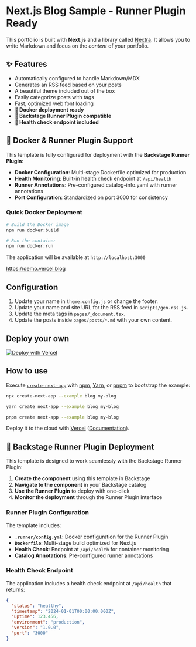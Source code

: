 # Next.js Blog Sample - Runner Plugin Ready

This portfolio is built with **Next.js** and a library called [Nextra](https://nextra.vercel.app/). It allows you to write Markdown and focus on the _content_ of your portfolio.

## ✨ Features

- Automatically configured to handle Markdown/MDX
- Generates an RSS feed based on your posts
- A beautiful theme included out of the box
- Easily categorize posts with tags
- Fast, optimized web font loading
- **🐳 Docker deployment ready**
- **🚀 Backstage Runner Plugin compatible**
- **💚 Health check endpoint included**

## 🐳 Docker & Runner Plugin Support

This template is fully configured for deployment with the **Backstage Runner Plugin**:

- **Docker Configuration**: Multi-stage Dockerfile optimized for production
- **Health Monitoring**: Built-in health check endpoint at `/api/health`
- **Runner Annotations**: Pre-configured catalog-info.yaml with runner annotations
- **Port Configuration**: Standardized on port 3000 for consistency

### Quick Docker Deployment

```bash
# Build the Docker image
npm run docker:build

# Run the container
npm run docker:run
```

The application will be available at `http://localhost:3000`

https://demo.vercel.blog

## Configuration

1. Update your name in `theme.config.js` or change the footer.
1. Update your name and site URL for the RSS feed in `scripts/gen-rss.js`.
1. Update the meta tags in `pages/_document.tsx`.
1. Update the posts inside `pages/posts/*.md` with your own content.

## Deploy your own

[![Deploy with Vercel](https://vercel.com/button)](https://vercel.com/new/clone?repository-url=https://github.com/vercel/next.js/tree/canary/examples/blog&project-name=portfolio&repository-name=portfolio)

## How to use

Execute [`create-next-app`](https://github.com/vercel/next.js/tree/canary/packages/create-next-app) with [npm](https://docs.npmjs.com/cli/init), [Yarn](https://yarnpkg.com/lang/en/docs/cli/create/), or [pnpm](https://pnpm.io) to bootstrap the example:

```bash
npx create-next-app --example blog my-blog
```

```bash
yarn create next-app --example blog my-blog
```

```bash
pnpm create next-app --example blog my-blog
```

Deploy it to the cloud with [Vercel](https://vercel.com/new?utm_source=github&utm_medium=readme&utm_campaign=next-example) ([Documentation](https://nextjs.org/docs/deployment)).

## 🚀 Backstage Runner Plugin Deployment

This template is designed to work seamlessly with the Backstage Runner Plugin:

1. **Create the component** using this template in Backstage
2. **Navigate to the component** in your Backstage catalog
3. **Use the Runner Plugin** to deploy with one-click
4. **Monitor the deployment** through the Runner Plugin interface

### Runner Plugin Configuration

The template includes:

- **`.runner/config.yml`**: Docker configuration for the Runner Plugin
- **`Dockerfile`**: Multi-stage build optimized for Next.js
- **Health Check**: Endpoint at `/api/health` for container monitoring
- **Catalog Annotations**: Pre-configured runner annotations

### Health Check Endpoint

The application includes a health check endpoint at `/api/health` that returns:

```json
{
  "status": "healthy",
  "timestamp": "2024-01-01T00:00:00.000Z",
  "uptime": 123.456,
  "environment": "production",
  "version": "1.0.0",
  "port": "3000"
}
```
